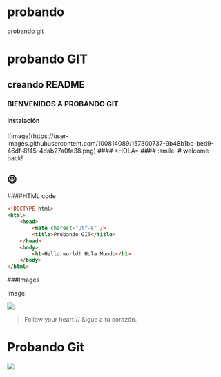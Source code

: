 # probando
probando git
<h1> probando GIT </h1>
<h2> creando README </h2>
<h3> BIENVENIDOS A PROBANDO GIT </h3>
<h4> instalación </h4>
![image](https://user-images.githubusercontent.com/100814089/157300737-9b48b1bc-bed9-46df-8f45-4dab27a0fa38.png)
#### *HOLA*
#### :smile:
# welcome back!

## :smiley:



####HTML code

```html
<!DOCTYPE html>
<html>
    <head>
        <mate charest="utf-8" />
        <title>Probando GIT</title>
    </head>
    <body>
        <h1>Hello world! Hola Mundo</h1>
    </body>
</html>
```

###Images

Image:

![](https://pandao.github.io/editor.md/examples/images/4.jpg)

> Follow your heart.// Sigue a tu corazón.



# Probando Git 


![](http://assets.stickpng.com/images/587170ce7b7f6103e35c6cb9.png)



